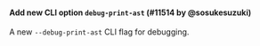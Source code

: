#### Add new CLI option `debug-print-ast` (#11514 by @sosukesuzuki)

A new `--debug-print-ast` CLI flag for debugging.
